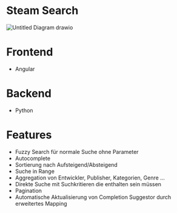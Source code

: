 # Steam Search

![Untitled Diagram drawio](https://user-images.githubusercontent.com/48952984/137621753-4cb45349-40d1-4fa7-b3f4-6705815653c6.png)

# Frontend
- Angular

# Backend
- Python


# Features
- Fuzzy Search für normale Suche ohne Parameter
- Autocomplete
- Sortierung nach Aufsteigend/Absteigend
- Suche in Range
- Aggregation von Entwickler, Publisher, Kategorien, Genre ...
- Direkte Suche mit Suchkritieren die enthalten sein müssen
- Pagination
- Automatische Aktualisierung von Completion Suggestor durch erweitertes Mapping
